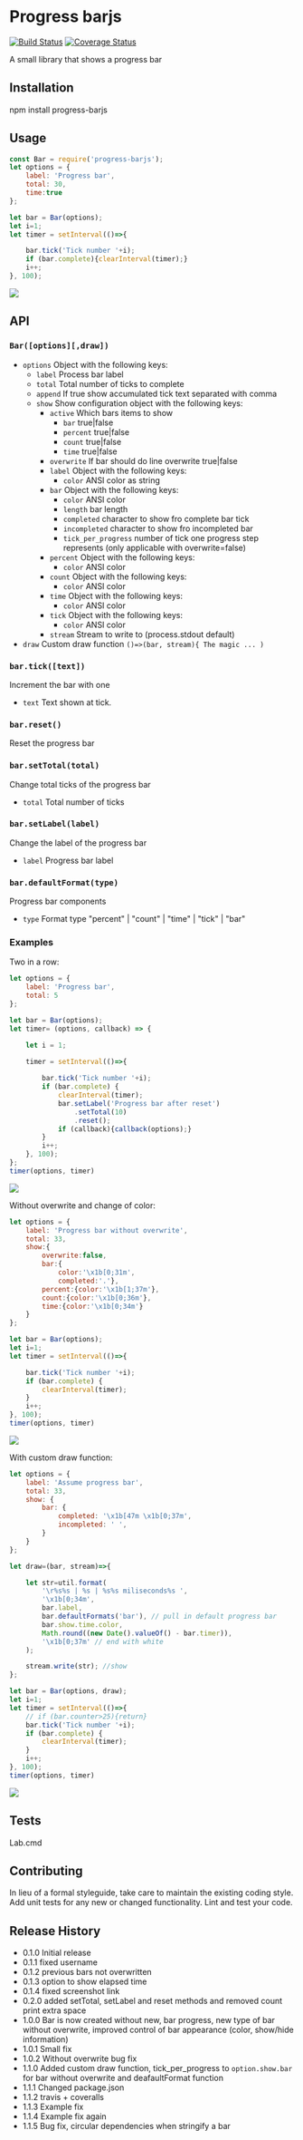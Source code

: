 Progress barjs
==============
[![Build Status](https://travis-ci.org/mickelindahl/progress-barjs.svg?branch=master)](https://travis-ci.org/mickelindahl/progress-barjs)
[![Coverage Status](https://coveralls.io/repos/github/mickelindahl/progress-barjs/badge.svg?branch=master)](https://coveralls.io/github/mickelindahl/progress-barjs?branch=master)

A small library that shows a progress bar 

## Installation

  npm install progress-barjs

## Usage
```js
const Bar = require('progress-barjs');
let options = {
    label: 'Progress bar',
    total: 30,
    time:true
};

let bar = Bar(options);
let i=1;
let timer = setInterval(()=>{

    bar.tick('Tick number '+i);
    if (bar.complete){clearInterval(timer);}
    i++;
}, 100);
```
![](https://raw.githubusercontent.com/mickelindahl/progress-barjs/master/screenshots/example.PNG)
## API
### `Bar([options][,draw])`

- `options` Object with the following keys:
    - `label` Process bar label
    - `total` Total number of ticks to complete
    - `append` If true show accumulated tick text separated with comma
    - `show` Show configuration object with the following keys:
       - `active` Which bars items to show
           - `bar` true|false
           - `percent` true|false
           - `count` true|false
           - `time` true|false
       - `overwrite` If bar should do line overwrite true|false
       - `label` Object with the following keys:
           - `color` ANSI color as string
       - `bar` Object with the following keys:
           - `color` ANSI color
           - `length` bar length
           - `completed` character to show fro complete bar tick
           - `incompleted` character to show fro incompleted bar
           - `tick_per_progress` number of tick one progress step represents (only applicable with overwrite=false)
       - `percent` Object with the following keys:
           - `color` ANSI color
       - `count` Object with the following keys:
           - `color` ANSI color
       - `time` Object with the following keys:
           - `color` ANSI color
       - `tick` Object with the following keys:
           - `color` ANSI color
       - `stream` Stream to write to (process.stdout default)
 - `draw` Custom draw function `()=>(bar, stream){ The magic ... )`

### `bar.tick([text])`
Increment the bar with one
- `text` Text shown at tick.

### `bar.reset()`
Reset the progress bar

### `bar.setTotal(total)`
Change total ticks of the progress bar
- `total` Total number of ticks

### `bar.setLabel(label)`
Change the label of the progress bar
- `label` Progress bar label

### `bar.defaultFormat(type)`
Progress bar components
- `type` Format type "percent" | "count" | "time" | "tick" | "bar"  

### Examples
Two in a row:
```js
let options = {
    label: 'Progress bar',
    total: 5
};

let bar = Bar(options);
let timer= (options, callback) => {

    let i = 1;

    timer = setInterval(()=>{
    
        bar.tick('Tick number '+i);
        if (bar.complete) {
            clearInterval(timer);
            bar.setLabel('Progress bar after reset')
                .setTotal(10)
                .reset();
            if (callback){callback(options);}
        }
        i++;
    }, 100);
};
timer(options, timer)
```
![](https://raw.githubusercontent.com/mickelindahl/progress-barjs/master/screenshots/example1.PNG)

Without overwrite and change of color:
```js
let options = {
    label: 'Progress bar without overwrite',
    total: 33,
    show:{
        overwrite:false,
        bar:{
            color:'\x1b[0;31m',
            completed:'.'},
        percent:{color:'\x1b[1;37m'},
        count:{color:'\x1b[0;36m'},
        time:{color:'\x1b[0;34m'}
    }
};

let bar = Bar(options);
let i=1;
let timer = setInterval(()=>{

    bar.tick('Tick number '+i);
    if (bar.complete) {
        clearInterval(timer);
    }
    i++;
}, 100);
timer(options, timer)
```
![](https://raw.githubusercontent.com/mickelindahl/progress-barjs/master/screenshots/example2.PNG)

With custom draw function:
```js
let options = {
    label: 'Assume progress bar',
    total: 33,
    show: {
        bar: {
            completed: '\x1b[47m \x1b[0;37m',
            incompleted: ' ',
        }
    }
};

let draw=(bar, stream)=>{

    let str=util.format(
        '\r%s%s | %s | %s%s miliseconds%s ',
        '\x1b[0;34m',
        bar.label,
        bar.defaultFormats('bar'), // pull in default progress bar
        bar.show.time.color,
        Math.round((new Date().valueOf() - bar.timer)),
        '\x1b[0;37m' // end with white
    );

    stream.write(str); //show
};

let bar = Bar(options, draw);
let i=1;
let timer = setInterval(()=>{
    // if (bar.counter>25){return}
    bar.tick('Tick number '+i);
    if (bar.complete) {
        clearInterval(timer);
    }
    i++;
}, 100);
timer(options, timer)
```
![](https://raw.githubusercontent.com/mickelindahl/progress-barjs/master/screenshots/example3.PNG)
## Tests

  Lab.cmd

## Contributing

In lieu of a formal styleguide, take care to maintain the existing coding style.
Add unit tests for any new or changed functionality. Lint and test your code.

## Release History

* 0.1.0 Initial release
* 0.1.1 fixed username
* 0.1.2 previous bars not overwritten
* 0.1.3 option to show elapsed time
* 0.1.4 fixed screenshot link
* 0.2.0 added setTotal, setLabel and reset methods and removed count print extra space
* 1.0.0 Bar is now created without new, bar progress, new type of bar without overwrite, improved control of bar appearance (color, show/hide information)  
* 1.0.1 Small fix
* 1.0.2 Without overwrite bug fix
* 1.1.0 Added custom draw function, tick_per_progress to `option.show.bar` for bar without overwrite and deafaultFormat function
* 1.1.1 Changed package.json
* 1.1.2 travis + coveralls
* 1.1.3 Example fix
* 1.1.4 Example fix again
* 1.1.5 Bug fix, circular dependencies when stringify a bar